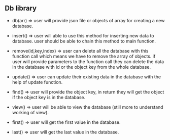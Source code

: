## Db library

- db(arr) => user will provide json file or objects of array for creating a new database.

- insert() => user will able to use this method for inserting new data to database. user should be able to chain this method to main function.

- remove(id,key,index) => user can delete all the database with this function call which means we have to remove the array of objects. if user will provide parameters to the function call they can delete the data in the database with id or the object key from the whole database.

- update() => user can update their existing data in the database with the help of update function.

- find() => user will provide the object key, in return they will get the object if the object key is in the database.

- view() => user will be able to view the database (still more to understand working of view).

- first() => user will get the first value in the database.

- last() => user will get the last value in the database.
